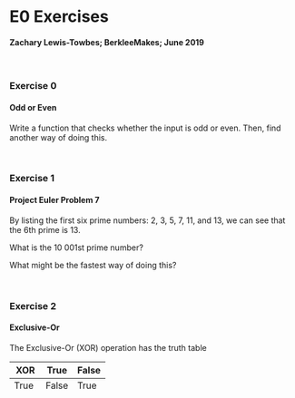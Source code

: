 # E0 Exercises
#### Zachary Lewis-Towbes; BerkleeMakes; June 2019

<br/>


### Exercise 0
#### Odd or Even

Write a function that checks whether the input is odd or even. Then, find another way of doing this.

<br/>

### Exercise 1
#### Project Euler Problem 7

By listing the first six prime numbers: 2, 3, 5, 7, 11, and 13, we can see that the 6th prime is 13.

What is the 10 001st prime number?

What might be the fastest way of doing this? 

<br/>

### Exercise 2
#### Exclusive-Or

The Exclusive-Or (XOR) operation has the truth table

| XOR   | True  | False |
|-------|-------|-------|
| True  | False | True  |
| False | True  | False |

In other words, XOR returns true if and only if one but not both of the inputs is true. 

Write a function `XOR(a, b)` that performs this task. 